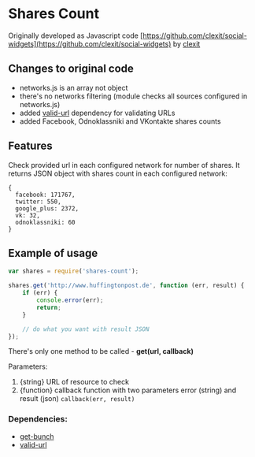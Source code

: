 Shares Count
============
Originally developed as Javascript code [https://github.com/clexit/social-widgets](https://github.com/clexit/social-widgets) by [clexit](https://github.com/clexit)

Changes to original code
------------------------
* networks.js is an array not object
* there's no networks filtering (module checks all sources configured in networks.js)
* added [valid-url](https://github.com/ogt/valid-url) dependency for validating URLs
* added Facebook, Odnoklassniki and VKontakte shares counts

Features
--------
Check provided url in each configured network for number of shares. It returns JSON object with shares count in each configured network:
```
{
  facebook: 171767,
  twitter: 550,
  google_plus: 2372,
  vk: 32,
  odnoklassniki: 60
}
```

## Example of usage
```javascript
var shares = require('shares-count');

shares.get('http://www.huffingtonpost.de', function (err, result) {
    if (err) {
        console.error(err);
        return;
    }

    // do what you want with result JSON
});
```

There's only one method to be called - **get(url, callback)**

Parameters:

1. {string} URL of resource to check
2. {function} callback function with two parameters error (string) and result (json) `callback(err, result)`

### Dependencies:

* [get-bunch](https://github.com/clexit/get-bunch)
* [valid-url](https://github.com/ogt/valid-url)
